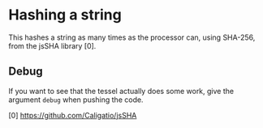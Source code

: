 # Hashing a string

This hashes a string as many times as the processor can, using SHA-256, from  the jsSHA library [0].

## Debug
If you want to see that the tessel actually does some work, give the argument `debug` when pushing the code.


[0] https://github.com/Caligatio/jsSHA